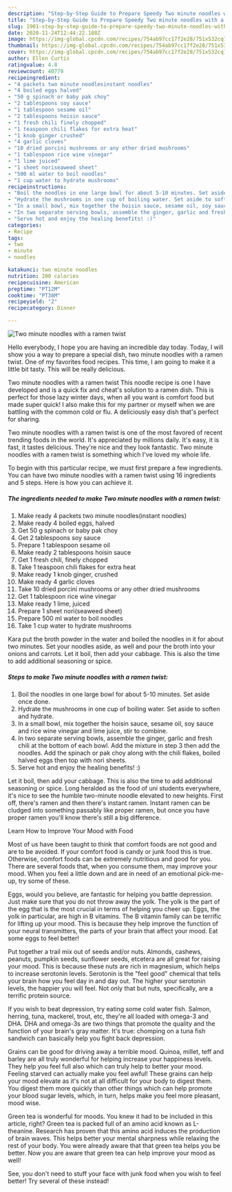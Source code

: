 ```yaml
---
description: "Step-by-Step Guide to Prepare Speedy Two minute noodles with a ramen twist"
title: "Step-by-Step Guide to Prepare Speedy Two minute noodles with a ramen twist"
slug: 1901-step-by-step-guide-to-prepare-speedy-two-minute-noodles-with-a-ramen-twist
date: 2020-11-24T12:44:22.188Z
image: https://img-global.cpcdn.com/recipes/754ab97cc17f2e28/751x532cq70/two-minute-noodles-with-a-ramen-twist-recipe-main-photo.jpg
thumbnail: https://img-global.cpcdn.com/recipes/754ab97cc17f2e28/751x532cq70/two-minute-noodles-with-a-ramen-twist-recipe-main-photo.jpg
cover: https://img-global.cpcdn.com/recipes/754ab97cc17f2e28/751x532cq70/two-minute-noodles-with-a-ramen-twist-recipe-main-photo.jpg
author: Ellen Curtis
ratingvalue: 4.8
reviewcount: 40779
recipeingredient:
- "4 packets two minute noodlesinstant noodles"
- "4 boiled eggs halved"
- "50 g spinach or baby pak choy"
- "2 tablespoons soy sauce"
- "1 tablespoon sesame oil"
- "2 tablespoons hoisin sauce"
- "1 fresh chili finely chopped"
- "1 teaspoon chili flakes for extra heat"
- "1 knob ginger crushed"
- "4 garlic cloves"
- "10 dried porcini mushrooms or any other dried mushrooms"
- "1 tablespoon rice wine vinegar"
- "1 lime juiced"
- "1 sheet noriseaweed sheet"
- "500 ml water to boil noodles"
- "1 cup water to hydrate mushrooms"
recipeinstructions:
- "Boil the noodles in one large bowl for about 5-10 minutes. Set aside once done."
- "Hydrate the mushrooms in one cup of boiling water. Set aside to soften and hydrate."
- "In a small bowl, mix together the hoisin sauce, sesame oil, soy sauce and rice wine vinegar and lime juice, stir to combine."
- "In two separate serving bowls, assemble the ginger, garlic and fresh chili at the bottom of each bowl. Add the mixture in step 3 then add the noodles. Add the spinach or pak choy along with the chili flakes, boiled halved eggs then top with nori sheets."
- "Serve hot and enjoy the healing benefits! :)"
categories:
- Recipe
tags:
- two
- minute
- noodles

katakunci: two minute noodles 
nutrition: 200 calories
recipecuisine: American
preptime: "PT12M"
cooktime: "PT38M"
recipeyield: "2"
recipecategory: Dinner

---
```



![Two minute noodles with a ramen twist](https://img-global.cpcdn.com/recipes/754ab97cc17f2e28/751x532cq70/two-minute-noodles-with-a-ramen-twist-recipe-main-photo.jpg)

Hello everybody, I hope you are having an incredible day today. Today, I will show you a way to prepare a special dish, two minute noodles with a ramen twist. One of my favorites food recipes. This time, I am going to make it a little bit tasty. This will be really delicious.

Two minute noodles with a ramen twist This noodle recipe is one I have developed and is a quick fix and cheat&#39;s solution to a ramen dish. This is perfect for those lazy winter days, when all you want is comfort food but made super quick! I also make this for my partner or myself when we are battling with the common cold or flu. A deliciously easy dish that&#39;s perfect for sharing.

Two minute noodles with a ramen twist is one of the most favored of recent trending foods in the world. It's appreciated by millions daily. It's easy, it is fast, it tastes delicious. They're nice and they look fantastic. Two minute noodles with a ramen twist is something which I've loved my whole life.


To begin with this particular recipe, we must first prepare a few ingredients. You can have two minute noodles with a ramen twist using 16 ingredients and 5 steps. Here is how you can achieve it.

<!--inarticleads1-->

##### The ingredients needed to make Two minute noodles with a ramen twist:

1. Make ready 4 packets two minute noodles(instant noodles)
1. Make ready 4 boiled eggs, halved
1. Get 50 g spinach or baby pak choy
1. Get 2 tablespoons soy sauce
1. Prepare 1 tablespoon sesame oil
1. Make ready 2 tablespoons hoisin sauce
1. Get 1 fresh chili, finely chopped
1. Take 1 teaspoon chili flakes for extra heat
1. Make ready 1 knob ginger, crushed
1. Make ready 4 garlic cloves
1. Take 10 dried porcini mushrooms or any other dried mushrooms
1. Get 1 tablespoon rice wine vinegar
1. Make ready 1 lime, juiced
1. Prepare 1 sheet nori(seaweed sheet)
1. Prepare 500 ml water to boil noodles
1. Take 1 cup water to hydrate mushrooms


Kara put the broth powder in the water and boiled the noodles in it for about two minutes. Set your noodles aside, as well and pour the broth into your onions and carrots. Let it boil, then add your cabbage. This is also the time to add additional seasoning or spice. 

<!--inarticleads2-->

##### Steps to make Two minute noodles with a ramen twist:

1. Boil the noodles in one large bowl for about 5-10 minutes. Set aside once done.
1. Hydrate the mushrooms in one cup of boiling water. Set aside to soften and hydrate.
1. In a small bowl, mix together the hoisin sauce, sesame oil, soy sauce and rice wine vinegar and lime juice, stir to combine.
1. In two separate serving bowls, assemble the ginger, garlic and fresh chili at the bottom of each bowl. Add the mixture in step 3 then add the noodles. Add the spinach or pak choy along with the chili flakes, boiled halved eggs then top with nori sheets.
1. Serve hot and enjoy the healing benefits! :)


Let it boil, then add your cabbage. This is also the time to add additional seasoning or spice. Long heralded as the food of uni students everywhere, it&#39;s nice to see the humble two-minute noodle elevated to new heights. First off, there&#39;s ramen and then there&#39;s instant ramen. Instant ramen can be cludged into something passably like proper ramen, but once you have proper ramen you&#39;ll know there&#39;s still a big difference. 

Learn How to Improve Your Mood with Food


Most of us have been taught to think that comfort foods are not good and are to be avoided. If your comfort food is candy or junk food this is true. Otherwise, comfort foods can be extremely nutritious and good for you. There are several foods that, when you consume them, may improve your mood. When you feel a little down and are in need of an emotional pick-me-up, try some of these.

Eggs, would you believe, are fantastic for helping you battle depression. Just make sure that you do not throw away the yolk. The yolk is the part of the egg that is the most crucial in terms of helping you cheer up. Eggs, the yolk in particular, are high in B vitamins. The B vitamin family can be terrific for lifting up your mood. This is because they help improve the function of your neural transmitters, the parts of your brain that affect your mood. Eat some eggs to feel better!

Put together a trail mix out of seeds and/or nuts. Almonds, cashews, peanuts, pumpkin seeds, sunflower seeds, etcetera are all great for raising your mood. This is because these nuts are rich in magnesium, which helps to increase serotonin levels. Serotonin is the "feel good" chemical that tells your brain how you feel day in and day out. The higher your serotonin levels, the happier you will feel. Not only that but nuts, specifically, are a terrific protein source.

If you wish to beat depression, try eating some cold water fish. Salmon, herring, tuna, mackerel, trout, etc, they're all loaded with omega-3 and DHA. DHA and omega-3s are two things that promote the quality and the function of your brain's gray matter. It's true: chomping on a tuna fish sandwich can basically help you fight back depression. 

Grains can be good for driving away a terrible mood. Quinoa, millet, teff and barley are all truly wonderful for helping increase your happiness levels. They help you feel full also which can truly help to better your mood. Feeling starved can actually make you feel awful! These grains can help your mood elevate as it's not at all difficult for your body to digest them. You digest them more quickly than other things which can help promote your blood sugar levels, which, in turn, helps make you feel more pleasant, mood wise.

Green tea is wonderful for moods. You knew it had to be included in this article, right? Green tea is packed full of an amino acid known as L-theanine. Research has proven that this amino acid induces the production of brain waves. This helps better your mental sharpness while relaxing the rest of your body. You were already aware that that green tea helps you be better. Now you are aware that green tea can help improve your mood as well!

See, you don't need to stuff your face with junk food when you wish to feel better! Try several of these instead!

